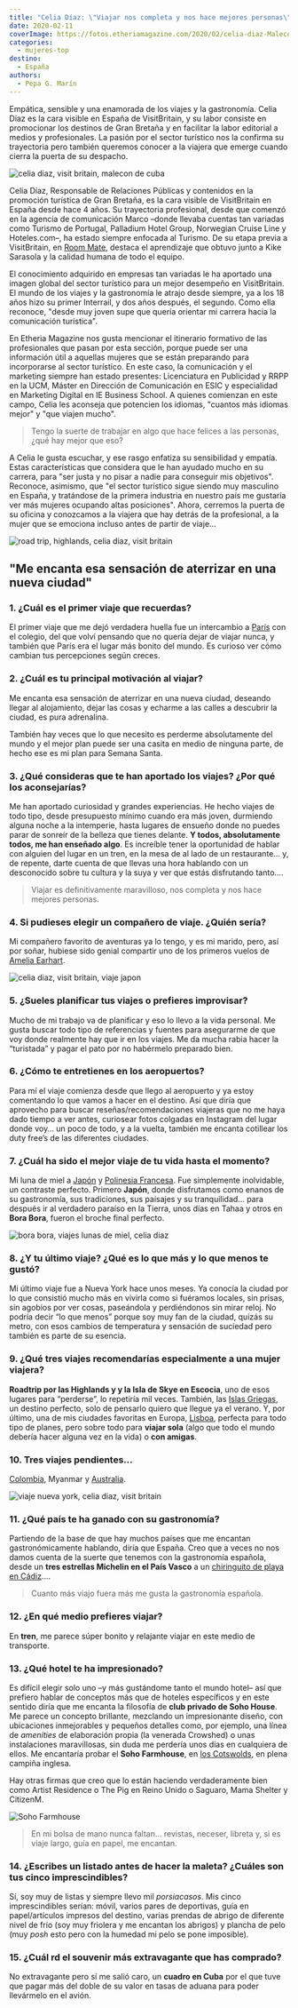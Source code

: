 ```yaml
---
title: "Celia Díaz: \"Viajar nos completa y nos hace mejores personas\""
date: 2020-02-11
coverImage: https://fotos.etheriamagazine.com/2020/02/celia-diaz-Malecon-de-La-Habana.jpg
categories: 
  - mujeres-top
destino: 
  - España
authors: 
  - Pepa G. Marín
---
```


Empática, sensible y una enamorada de los viajes y la gastronomía. Celia Díaz es la cara 
visible en España de VisitBritain, y su labor consiste en promocionar los destinos de 
Gran Bretaña y en facilitar la labor editorial a medios y profesionales. La pasión por 
el sector turístico nos la confirma su trayectoria pero también queremos conocer a la 
viajera que emerge cuando cierra la puerta de su despacho. 

![celia diaz, visit britain, malecon de cuba](https://fotos.etheriamagazine.com/2020/02/celia-diaz-Malecon-de-La-Habana.jpg "Celia Díaz en el malecón de Cuba.")

Celia Díaz, Responsable de Relaciones Públicas y contenidos en la promoción turística de 
Gran Bretaña, es la cara visible de VisitBritain en España desde hace 4 años. Su 
trayectoria profesional, desde que comenzó en la agencia de comunicación Marco –donde 
llevaba cuentas tan variadas como Turismo de Portugal, Palladium Hotel Group, Norwegian 
Cruise Line y Hoteles.com–, ha estado siempre enfocada al Turismo. De su etapa previa a 
VisitBritain, en [Room 
Mate](https://etheriamagazine.com/2019/10/28/hoteles-room-mate-perfectos-para-viajes-con-amigas/), 
destaca el aprendizaje que obtuvo junto a Kike Sarasola y la calidad humana de todo el 
equipo. 

El conocimiento adquirido en empresas tan variadas le ha aportado una imagen global del 
sector turístico para un mejor desempeño en VisitBritain. El mundo de los viajes y la 
gastronomía le atrajo desde siempre, ya a los 18 años hizo su primer Interrail, y dos 
años después, el segundo. Como ella reconoce, "desde muy joven supe que quería orientar 
mi carrera hacia la comunicación turística". 

En Etheria Magazine nos gusta mencionar el itinerario formativo de las profesionales que 
pasan por esta sección, porque puede ser una información útil a aquellas mujeres que se 
están preparando para incorporarse al sector turístico. En este caso, la comunicación y 
el marketing siempre han estado presentes: Licenciatura en Publicidad y RRPP en la UCM, 
Máster en Dirección de Comunicación en ESIC y especialidad en Marketing Digital en IE 
Business School. A quienes comienzan en este campo, Celia les aconseja que potencien los 
idiomas, "cuantos más idiomas mejor" y "que viajen mucho". 

> Tengo la suerte de trabajar en algo que hace felices a las personas, ¿qué hay mejor que 
> eso? 

A Celia le gusta escuchar, y ese rasgo enfatiza su sensibilidad y empatía. Estas 
características que considera que le han ayudado mucho en su carrera, para "ser justa y 
no pisar a nadie para conseguir mis objetivos". Reconoce, asimismo, que "el sector 
turístico sigue siendo muy masculino en España, y tratándose de la primera industria en 
nuestro país me gustaría ver más mujeres ocupando altas posiciones". Ahora, cerremos la 
puerta de su oficina y conozcamos a la viajera que hay detrás de la profesional, a la 
mujer que se emociona incluso antes de partir de viaje... 

![road trip, highlands, celia diaz, visit britain](https://fotos.etheriamagazine.com/2020/02/celia-diaz-The-Quiraing-Isla-de-Skye.jpg "Roadtrip por las Highlands y y la Isla de Skye en Escocia.")

## "Me encanta esa sensación de aterrizar en una nueva ciudad"

### 1\. ¿Cuál es el primer viaje que recuerdas?

El primer viaje que me dejó verdadera huella fue un intercambio a [París](https://etheriamagazine.com/2019/05/15/viajar-sola-que-ver-paris/) 
con el colegio, del que volví pensando que no quería dejar de viajar nunca, y también 
que París era el lugar más bonito del mundo. Es curioso ver cómo cambian tus 
percepciones según creces. 

### 2\. ¿Cuál es tu principal motivación al viajar?

Me encanta esa sensación de aterrizar en una nueva ciudad, deseando llegar al 
alojamiento, dejar las cosas y echarme a las calles a descubrir la ciudad, es pura 
adrenalina. 

También hay veces que lo que necesito es perderme absolutamente del mundo y el mejor 
plan puede ser una casita en medio de ninguna parte, de hecho ese es mi plan para Semana 
Santa. 

### 3\. ¿Qué consideras que te han aportado los viajes? ¿Por qué los aconsejarías?

Me han aportado curiosidad y grandes experiencias. He hecho viajes de todo tipo, desde 
presupuesto mínimo cuando era más joven, durmiendo alguna noche a la intemperie, hasta 
lugares de ensueño donde no puedes parar de sonreír de la belleza que tienes delante. 
**Y todos, absolutamente todos, me han enseñado algo**. Es increíble tener la 
oportunidad de hablar con alguien del lugar en un tren, en la mesa de al lado de un 
restaurante... y, de repente, darte cuenta de que llevas una hora hablando con un 
desconocido sobre tu cultura y la suya y ver que estás disfrutando tanto…. 

> Viajar es definitivamente maravilloso, nos completa y nos hace mejores personas. 

### 4\. Si pudieses elegir un compañero de viaje. ¿Quién sería?

Mi compañero favorito de aventuras ya lo tengo, y es mi marido, pero, así por soñar, 
hubiese sido genial compartir uno de los primeros vuelos de [Amelia 
Earhart](https://etheriamagazine.com/2019/03/19/mujeres-protagonistas-editorial-santillana/). 

![celia diaz, visit britain, viaje japon](https://fotos.etheriamagazine.com/2020/02/celia-diaz-Cruce-de-Sibuya-Tokyo.jpg "Celia Díaz en el cruce de Shibuya en Tokio.")

### 5\. ¿Sueles planificar tus viajes o prefieres improvisar?

Mucho de mi trabajo va de planificar y eso lo llevo a la vida personal. Me gusta buscar 
todo tipo de referencias y fuentes para asegurarme de que voy donde realmente hay que ir 
en los viajes. Me da mucha rabia hacer la “turistada” y pagar el pato por no habérmelo 
preparado bien. 

### 6\. ¿Cómo te entretienes en los aeropuertos?

Para mí el viaje comienza desde que llego al aeropuerto y ya estoy comentando lo que 
vamos a hacer en el destino. Así que diría que aprovecho para buscar 
reseñas/recomendaciones viajeras que no me haya dado tiempo a ver antes, curiosear fotos 
colgadas en Instagram del lugar donde voy… un poco de todo, y a la vuelta, también me 
encanta cotillear los duty free’s de las diferentes ciudades. 

### 7\. ¿Cuál ha sido el mejor viaje de tu vida hasta el momento?

Mi luna de miel a [Japón](https://etheriamagazine.com/2019/06/18/como-organizar-un-viaje-a-japon/) 
y [Polinesia 
Francesa](https://etheriamagazine.com/2019/01/08/la-perla-negra-de-polinesia/). Fue 
simplemente inolvidable, un contraste perfecto. Primero **Japón**, donde disfrutamos 
como enanos de su gastronomía, sus tradiciones, sus paisajes y su tranquilidad... para 
después ir al verdadero paraíso en la Tierra, unos días en Tahaa y otros en **Bora 
Bora**, fueron el broche final perfecto. 

![bora bora, viajes lunas de miel, celia diaz](https://fotos.etheriamagazine.com/2020/02/celia-diaz-Four-Seasons-Bora-Bora.jpg "Four Seasons de Bora Bora.")

### 8\. ¿Y tu último viaje? ¿Qué es lo que más y lo que menos te gustó?

Mi último viaje fue a Nueva York hace unos meses. Ya conocía la ciudad por lo que 
consistió mucho más en vivirla como si fuéramos locales, sin prisas, sin agobios por ver 
cosas, paseándola y perdiéndonos sin mirar reloj. No podría decir “lo que menos” porque 
soy muy fan de la ciudad, quizás su metro, con esos cambios de temperatura y sensación 
de suciedad pero también es parte de su esencia. 

### 9\. ¿Qué tres viajes recomendarías especialmente a una mujer viajera?

**Roadtrip por las Highlands y y la Isla de Skye en Escocia**, uno de esos lugares para 
“perderse”, lo repetiría mil veces. También, las [Islas 
Griegas](https://etheriamagazine.com/2019/01/03/que-visitar-crucero-por-islas-griegas/), 
un destino perfecto, solo de pensarlo quiero que llegue ya el verano. Y, por último, una 
de mis ciudades favoritas en Europa, [Lisboa](https://etheriamagazine.com/2018/10/30/12-miradores-para-exprimir-lisboa/), 
perfecta para todo tipo de planes, pero sobre todo para **viajar sola** (algo que todo 
el mundo debería hacer alguna vez en la vida) o **con amigas**. 

### 10\. Tres viajes pendientes…

[Colombia](https://etheriamagazine.com/2019/01/28/viajar-sola-al-eje-cafetero-colombia/), 
Myanmar y [Australia](https://etheriamagazine.com/2019/03/07/revista-viajes-que-ver-australia/). 

![viaje nueva york, celia diaz, visit britain](https://fotos.etheriamagazine.com/2020/02/celia-diaz-Top-of-the-Rock-New-York.jpg "Vistas desde Top of the Rock, en Nueva York.")

### 11\. ¿Qué país te ha ganado con su gastronomía?

Partiendo de la base de que hay muchos países que me encantan gastronómicamente 
hablando, diría que España. Creo que a veces no nos damos cuenta de la suerte que 
tenemos con la gastronomía española, desde un **tres estrellas Michelin en el País 
Vasco** a un [chiringuito de playa en 
Cádiz](https://etheriamagazine.com/2019/08/05/que-pedir-mejores-chiringuitos-costeros-espana/)…. 

> Cuanto más viajo fuera más me gusta la gastronomía española. 

### 12\. ¿En qué medio prefieres viajar?

En **tren**, me parece súper bonito y relajante viajar en este medio de transporte. 

### 13\. ¿Qué hotel te ha impresionado?

Es difícil elegir solo uno –y más gustándome tanto el mundo hotel– así que prefiero 
hablar de conceptos más que de hoteles específicos y en este sentido diría que me 
encanta la filosofía de **club privado de Soho House**. Me parece un concepto brillante, 
mezclando un impresionante diseño, con ubicaciones inmejorables y pequeños detalles 
como, por ejemplo, una línea de _amenities_ de elaboración propia (la venerada Crowshed) 
o unas instalaciones maravillosas, sin duda me perdería unos días en cualquiera de 
ellos. Me encantaría probar el **Soho Farmhouse**, en [los 
Cotswolds](https://etheriamagazine.com/2019/08/08/de-road-trip-por-los-cotswolds-un-viaje-al-corazon-de-inglaterra/), 
en plena campiña inglesa. 

Hay otras firmas que creo que lo están haciendo verdaderamente bien como Artist 
Residence o The Pig en Reino Unido o Saguaro, Mama Shelter y CitizenM. 

![Soho Farmhouse](https://fotos.etheriamagazine.com/2020/02/soho-farmahouse.jpg "© Soho Farmhouse.")

> En mi bolsa de mano nunca faltan... revistas, neceser, libreta y, si es viaje largo, 
> guía en papel, me encantan. 

### 14\. ¿Escribes un listado antes de hacer la maleta? ¿Cuáles son tus cinco imprescindibles?

Sí, soy muy de listas y siempre llevo mil _porsiacasos_. Mis cinco imprescindibles 
serían: móvil, varios pares de deportivas, guía en papel/artículos impresos del destino, 
varias prendas de abrigo de diferente nivel de frío (soy muy friolera y me encantan los 
abrigos) y plancha de pelo (muy _posh_ esto pero con la humedad mi pelo se pone 
imposible). 

### 15\. ¿Cuál rd el souvenir más extravagante que has comprado?

No extravagante pero sí me salió caro, un **cuadro en Cuba** por el que tuve que pagar 
más del doble de su valor en tasas de aduana para poder llevármelo en el avión.
